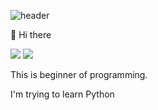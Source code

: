 ![header](https://capsule-render.vercel.app/api?type=waving&color=gradient&height=200&section=header&text=&fontSize=90)

👋 Hi there

<img src="https://img.shields.io/badge/Python-3776AB?style=for-the-badge&logo=python&logoColor=white"> <img src="https://img.shields.io/badge/junsik'_'ky-E4405F?style=for-the-badge&logo=instagram&logoColor=white">

This is beginner of programming.

I'm trying to learn Python



